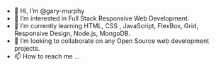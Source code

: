 - 👋 Hi, I’m @gary-murphy
- 👀 I’m interested in Full Stack Responsive Web Development.
- 🌱 I’m currently learning HTML, CSS , JavaScript, FlexBox, Grid, Responsive Design, Node.js, MongoDB. 
- 💞️ I’m looking to collaborate on any Open Source web development projects.
- 📫 How to reach me ...

<!---
gary-murphy/gary-murphy is a ✨ special ✨ repository because its `README.md` (this file) appears on your GitHub profile.
You can click the Preview link to take a look at your changes.
--->
